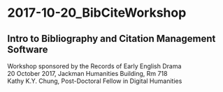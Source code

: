 # 2017-10-20_BibCiteWorkshop
## Intro to Bibliography and Citation Management Software  
Workshop sponsored by the Records of Early English Drama  
20 October 2017, Jackman Humanities Building, Rm 718  
Kathy K.Y. Chung, Post-Doctoral Fellow in Digital Humanities  
